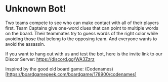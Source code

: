 # Unknown Bot!

Two teams compete to see who can make contact with all of their players first. Team Captains give one-word clues that can point to multiple words on the board. Their teammates try to guess words of the right color while avoiding those that belong to the opposing team. And everyone wants to avoid the assassin.

If you want to hang out with us and test the bot, here is the invite link to our Discor Server: https://discord.gg/WA3Zzrz

Inspired by the good old board game: (Codenames)[https://boardgamegeek.com/boardgame/178900/codenames]
